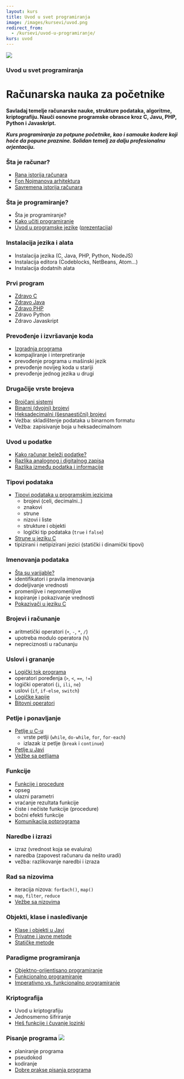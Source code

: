 ```yaml
---
layout: kurs
title: Uvod u svet programiranja
image: /images/kursevi/uvod.png
redirect_from:
  - /kursevi/uvod-u-programiranje/
kurs: uvod
---
```


![]({{page.image}})

### Uvod u svet programiranja
# Računarska nauka za početnike

**Savladaj temelje računarske nauke, strukture podataka, algoritme, kriptografiju. Nauči osnovne programske obrasce kroz C, Javu, PHP, Python i Javaskript.**

***Kurs programiranja za potpune početnike, kao i samouke kodere koji hoće da popune praznine. Solidan temelj za dalju profesionalnu orjentaciju.***

### Šta je računar?

- [Rana istorija računara](/rana-istorija-racunara)
- [Fon Nojmanova arhitektura](/fon-nojmanova-arhitektura)
- [Savremena istorija računara](/savremena-istorija-racunara)

### Šta je programiranje?

- Šta je programiranje?
- [Kako učiti programiranje](/programiranje-je-tesko)
- [Uvod u programske jezike](/uvod-u-programske-jezike) ([prezentacija](https://www.slideshare.net/DamjanPavlica/programski-jezici-73018599))

### Instalacija jezika i alata

- Instalacija jezika (C, Java, PHP, Python, NodeJS)
- Instalacija editora (Codeblocks, NetBeans, Atom...)
- Instalacija dodatnih alata

### Prvi program

- [Zdravo C](/zdravo-c)
- [Zdravo Java](/zdravo-java)
- [Zdravo PHP](/uvod-u-php)
- Zdravo Python
- Zdravo Javaskript

### Prevođenje i izvršavanje koda

- [Izgradnja programa](/izgradnja-programa)
- kompajliranje i interpretiranje
- prevođenje programa u mašinski jezik
- prevođenje novijeg koda u stariji
- prevođenje jednog jezika u drugi

### Drugačije vrste brojeva

- [Brojčani sistemi](/brojcani-sistemi)
- [Binarni (dvojni) brojevi](/binarni-brojevi)
- [Heksadecimalni (šesnaestični) brojevi](/heksadecimalni-brojevi)
- Vežba: skladištenje podataka u binarnom formatu
- Vežba: zapisivanje boja u heksadecimalnom

### Uvod u podatke

- [Kako računar beleži podatke?](/kako-racunar-belezi-podatke)
- [Razlika analognog i digitalnog zapisa](/analogni-i-digitalni-zapis)
- [Razlika između podatka i informacije](/razlika-podaci-informacije)

### Tipovi podataka

- [Tipovi podataka u programskim jezicima](/tipovi-podataka)
  - brojevi (celi, decimalni..)
  - znakovi
  - strune
  - nizovi i liste
  - strukture i objekti
  - logički tip podataka (`true` i `false`)
- [Strune u jeziku C](/c-strune)
- tipizirani i netipizirani jezici (statički i dinamički tipovi)

### Imenovanja podataka
- [Šta su varijable?](/c-varijable)
- identifikatori i pravila imenovanja
- dodeljivanje vrednosti
- promenljive i nepromenljive
- kopiranje i pokazivanje vrednosti
- [Pokazivači u jeziku C](/c-pokazivaci)

### Brojevi i računanje
- aritmetički operatori (`+`, `-`, `*`, `/`)
- upotreba modulo operatora (`%`)
- nepreciznosti u računanju

### Uslovi i grananje
- [Logički tok programa](/programska-logika)
- operatori poređenja (`>`, `<`, `==`, `!=`)
- logički operatori (`i`, `ili`, `ne`)
- uslovi (`if`, `if-else`, `switch`)
- [Logičke kapije](/logicke-kapije)
- [Bitovni operatori](/bitovni-operatori)

### Petlje i ponavljanje

- [Petlje u C-u](/c-petlje)
  - vrste petlji (`while`, `do-while`, `for`, `for-each`)
  - izlazak iz petlje (`break` i `continue`)
- [Petlje u Javi](/java-petlje)
- [Vežbe sa petljama](/vezbe-sa-petljama)

### Funkcije
- [Funkcije i procedure](/funkcije-i-procedure)
- opseg
- ulazni parametri
- vraćanje rezultata funkcije
- čiste i nečiste funkcije (procedure)
- bočni efekti funkcije
- [Komunikacija potprograma](/komunikacija-potprograma)

### Naredbe i izrazi
- izraz (vrednost koja se evaluira)
- naredba (zapovest računaru da nešto uradi)
- vežba: razlikovanje naredbi i izraza

### Rad sa nizovima
- iteracija nizova: `forEach()`, `map()`
- `map`, `filter`, `reduce`
- [Vežbe sa nizovima](/vezbe-sa-nizovima)

### Objekti, klase i nasleđivanje
- [Klase i objekti u Javi](/java-klase-i-objekti)
- [Privatne i javne metode](/kontrola-pristupa)
- [Statičke metode](/java-static)

### Paradigme programiranja

- [Objektno-orijentisano programiranje](/objektno-orijentisano-programiranje)
- [Funkcionalno programiranje](/funkcionalno-programiranje)
- [Imperativno vs. funkcionalno programiranje](/imperativno-vs-funkcionalno-programiranje)

### Kriptografija

- Uvod u kriptografiju
- Jednosmerno šifriranje
- [Heš funkcije i čuvanje lozinki](https://learncryptography.com/hash-functions/what-are-hash-functions)

### Pisanje programa [<img src="/images/ui/ikonice/knjiga.svg" class="ikonica-velika">](/kursevi/razvoj-softvera/)

- planiranje programa
- pseudokod
- kodiranje
- [Dobre prakse pisanja programa](/dobre-prakse)
